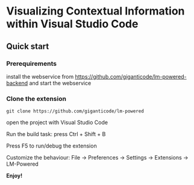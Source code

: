 # Visualizing Contextual Information within Visual Studio Code

## Quick start

### Prerequirements
install the webservice from https://github.com/giganticode/lm-powered-backend and start the webservice

### Clone the extension

```
git clone https://github.com/giganticode/lm-powered
```

open the project with Visual Studio Code

Run the build task: press Ctrl + Shift + B

Press F5 to run/debug the extension

Customize the behaviour: File -> Preferences -> Settings -> Extensions -> LM-Powered

**Enjoy!**
